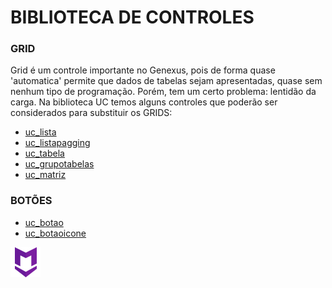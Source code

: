 # BIBLIOTECA DE CONTROLES

### GRID
Grid é um controle importante no Genexus, pois de forma quase 'automatica' permite que dados de tabelas sejam apresentadas, quase sem nenhum tipo de programação. Porém, tem um certo problema: lentidão da carga.
Na biblioteca UC temos alguns controles que poderão ser considerados para substituir os GRIDS:

* [uc_lista](https://github.com/cpsrepositorio/gx_designsystem/blob/main/doc/imagens/uc_lista.PNG)
* [uc_listapagging]()
* [uc_tabela]()
* [uc_grupotabelas]()
* [uc_matriz]()

### BOTÕES
* [uc_botao](/doc/controles/uc_botao.md)
* [uc_botaoicone](/doc/controles/uc_botaoicone.md)

![alt text](https://github.com/adam-p/markdown-here/raw/master/src/common/images/icon48.png "Logo Title Text 1")

